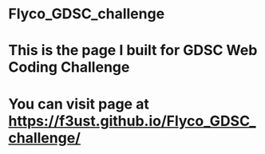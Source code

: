 # Flyco_GDSC_challenge
# This is the page I built for GDSC Web Coding Challenge
# You can visit page at https://f3ust.github.io/Flyco_GDSC_challenge/ 
